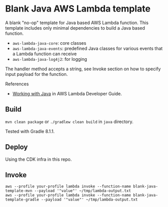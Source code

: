 # Blank Java AWS Lambda template

A blank "no-op" template for Java based AWS Lambda function.
This template includes only minimal dependencies to build a Java based function.

* `aws-lambda-java-core`: core classes
* `aws-lambda-java-events`: predefined Java classes for various events that a Lambda function can receive
* `aws-lambda-java-log4j2`: for logging

The handler method accepts a string, see Invoke section on how to specify input payload for the function.

References

* [Working with Java](https://docs.aws.amazon.com/lambda/latest/dg/lambda-java.html) in AWS Lambda Developer Guide.

## Build

`mvn clean package` or `./gradlew clean build` in `java` directory.

Tested with Gradle 8.1.1.

## Deploy

Using the CDK infra in this repo.

## Invoke

```
aws --profile your-profile lambda invoke --function-name blank-java-template-mvn --payload '"value"' ~/tmp/lambda-output.txt
aws --profile your-profile lambda invoke --function-name blank-java-template-gradle --payload '"value"' ~/tmp/lambda-output.txt
```
